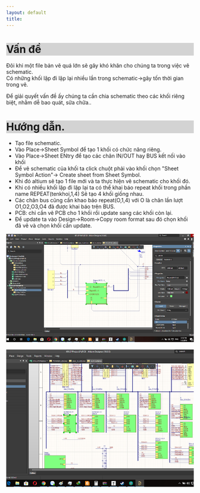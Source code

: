 ```yaml
---
layout: default
title: 
---
```


<h1 style="background-color:LightGray;">Vấn đề </h1>   
  
Đôi khi một file bản vẽ quá lớn sẽ gây khó khăn cho chúng ta trong việc vẽ schematic.  
Có những khối lặp đi lặp lại nhiều lần trong schematic->gây tốn thời gian trong vẽ. 

Để giải quyết vấn đề ấy chúng ta cần chia schematic theo các khối riêng biệt, nhằm dễ bao quát, sữa chữa..  

<h1 style="background-color:LightGray;">Hướng dẫn. </h1>   

- Tạo file schematic.  
- Vào Place->Sheet Symbol để tạo 1 khối có chức năng riêng.  
- Vào Place->Sheet ENtry để tạo các chân IN/OUT hay BUS kết nối vào khối  
- Để vẽ schematic của khối ta click chuột phải vào khối chọn "Sheet Symbol Action"-> Create sheet from Sheet Symbol.  
- Khi đó altium sẽ tạo 1 file mới và ta thực hiện vẽ schematic cho khối đó.  
- Khi có nhiều khối lặp đi lặp lại ta có thể khai báo repeat khối trong phần name REPEAT(tenkhoi,1,4) Sẽ tạo 4 khối giống nhau.  
- Các chân bus cũng cần khao báo repeat(O,1,4) với O là chân lần lượt O1,O2,O3,O4 đã được khai báo trên BUS.  
- PCB: chỉ cần vẽ PCB cho 1 khối rồi update sang các khối còn lại.   
- Để update ta vào Design->Room->Copy room format sau đó chọn khối đã vẽ và chọn khối cần update.  

<img src="/docs/Picture/Altium/sheetsynbol1.png" alt="Flowers in Chania" >  
<br>  
<br>  
<img src="/docs/Picture/Altium/sheetsynbol2.png" alt="Flowers in Chania" >